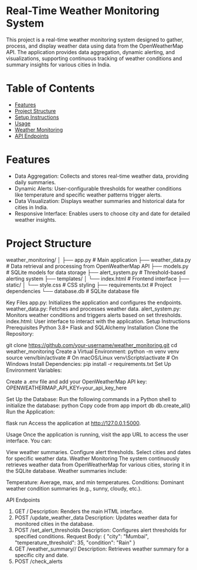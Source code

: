 # Real-Time Weather Monitoring System

This project is a real-time weather monitoring system designed to gather, process, and display weather data using data from the OpenWeatherMap API. The application provides data aggregation, dynamic alerting, and visualizations, supporting continuous tracking of weather conditions and summary insights for various cities in India.

# Table of Contents
- [Features](#features)
- [Project Structure](#project-structure)
- [Setup Instructions](#setup-instructions)
- [Usage](#usage)
- [Weather Monitoring](#weather-monitoring)
- [API Endpoints](#api-endpoints)

# Features

- Data Aggregation: Collects and stores real-time weather data, providing daily summaries.
- Dynamic Alerts: User-configurable thresholds for weather conditions like temperature and specific weather patterns trigger alerts.
- Data Visualization: Displays weather summaries and historical data for cities in India.
- Responsive Interface: Enables users to choose city and date for detailed weather insights.

# Project Structure

weather_monitoring/
│
├── app.py                 # Main application
├── weather_data.py        # Data retrieval and processing from OpenWeatherMap API
├── models.py              # SQLite models for data storage
├── alert_system.py        # Threshold-based alerting system
├── templates/
│   └── index.html         # Frontend interface
├── static/
│   └── style.css          # CSS styling
├── requirements.txt       # Project dependencies
└── database.db            # SQLite database file

Key Files
app.py: Initializes the application and configures the endpoints.
weather_data.py: Fetches and processes weather data.
alert_system.py: Monitors weather conditions and triggers alerts based on set thresholds.
index.html: User interface to interact with the application.
Setup Instructions
Prerequisites
Python 3.8+
Flask and SQLAlchemy
Installation
Clone the Repository:

git clone https://github.com/your-username/weather_monitoring.git
cd weather_monitoring
Create a Virtual Environment:
python -m venv venv
source venv/bin/activate   # On macOS/Linux
venv\Scripts\activate      # On Windows
Install Dependencies:
pip install -r requirements.txt
Set Up Environment Variables:

Create a .env file and add your OpenWeatherMap API key:
OPENWEATHERMAP_API_KEY=your_api_key_here

Set Up the Database:
Run the following commands in a Python shell to initialize the database:
python
Copy code
from app import db
db.create_all()
Run the Application:

flask run
Access the application at http://127.0.0.1:5000.

Usage
Once the application is running, visit the app URL to access the user interface. You can:

View weather summaries.
Configure alert thresholds.
Select cities and dates for specific weather data.
Weather Monitoring
The system continuously retrieves weather data from OpenWeatherMap for various cities, storing it in the SQLite database. Weather summaries include:

Temperature: Average, max, and min temperatures.
Conditions: Dominant weather condition summaries (e.g., sunny, cloudy, etc.).

API Endpoints
1. GET /
Description: Renders the main HTML interface.
2. POST /update_weather_data
Description: Updates weather data for monitored cities in the database.
3. POST /set_alert_thresholds
Description: Configures alert thresholds for specified conditions.
Request Body:
{
  "city": "Mumbai",
  "temperature_threshold": 35,
  "condition": "Rain"
}
4. GET /weather_summary/<city>/<date>
Description: Retrieves weather summary for a specific city and date.
5. POST /check_alerts
